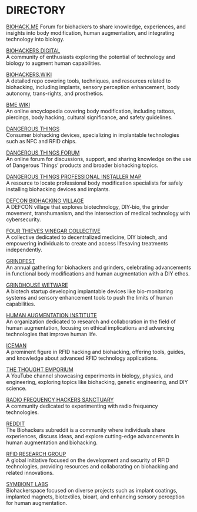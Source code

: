 # DIRECTORY

[BIOHACK.ME](https://forum.biohack.me/)
Forum for biohackers to share knowledge, experiences, and insights into body modification, human augmentation, and integrating technology into biology.

[BIOHACKERS DIGITAL](https://discord.com/invite/qtnE8T3)  
A community of enthusiasts exploring the potential of technology and biology to augment human capabilities.

[BIOHACKERS.WIKI](https://biohackers.wiki)  
A detailed repo covering tools, techniques, and resources related to biohacking, including implants, sensory perception enhancement, body autonomy, trans-rights, and prosthetics.

[BME WIKI](https://wiki.bme.com/index.php/Main_Page)  
An online encyclopedia covering body modification, including tattoos, piercings, body hacking, cultural significance, and safety guidelines.

[DANGEROUS THINGS](https://dangerousthings.com/)  
Consumer biohacking devices, specializing in implantable technologies such as NFC and RFID chips.

[DANGEROUS THINGS FORUM](https://forum.dangerousthings.com/)  
An online forum for discussions, support, and sharing knowledge on the use of Dangerous Things’ products and broader biohacking topics.

[DANGEROUS THINGS PROFESSIONAL INSTALLER MAP](https://dangerousthings.com/partners/)  
A resource to locate professional body modification specialists for safely installing biohacking devices and implants.

[DEFCON BIOHACKING VILLAGE](https://www.villageb.io/)  
A DEFCON village that explores biotechnology, DIY-bio, the grinder movement, transhumanism, and the intersection of medical technology with cybersecurity.

[FOUR THIEVES VINEGAR COLLECTIVE](https://www.fourthievesvinegar.org/)  
A collective dedicated to decentralized medicine, DIY biotech, and empowering individuals to create and access lifesaving treatments independently.

[GRINDFEST](https://grindfest.org)  
An annual gathering for biohackers and grinders, celebrating advancements in functional body modifications and human augmentation with a DIY ethos.

[GRINDHOUSE WETWARE](https://grindhousewetware.com)  
A biotech startup developing implantable devices like bio-monitoring systems and sensory enhancement tools to push the limits of human capabilities.

[HUMAN AUGMENTATION INSTITUTE](https://www.humanaug.org/)  
An organization dedicated to research and collaboration in the field of human augmentation, focusing on ethical implications and advancing technologies that improve human life.

[ICEMAN](https://icemanrfid.com/)  
A prominent figure in RFID hacking and biohacking, offering tools, guides, and knowledge about advanced RFID technology applications.

[THE THOUGHT EMPORIUM](https://www.youtube.com/@thethoughtemporium)  
A YouTube channel showcasing experiments in biology, physics, and engineering, exploring topics like biohacking, genetic engineering, and DIY science.

[RADIO FREQUENCY HACKERS SANCTUARY](https://rfhackers.com/)  
A community dedicated to experimenting with radio frequency technologies.

[REDDIT](https://www.reddit.com/r/Biohackers/)  
The Biohackers subreddit is a community where individuals share experiences, discuss ideas, and explore cutting-edge advancements in human augmentation and biohacking.

[RFID RESEARCH GROUP](https://rfidresearchgroup.com/)  
A global initiative focused on the development and security of RFID technologies, providing resources and collaborating on biohacking and related innovations.

[SYMBIONT LABS](https://augmentationlimitles.ipage.com/)  
Biohackerspace focused on diverse projects such as implant coatings, implanted magnets, biotextiles, bioart, and enhancing sensory perception for human augmentation.
